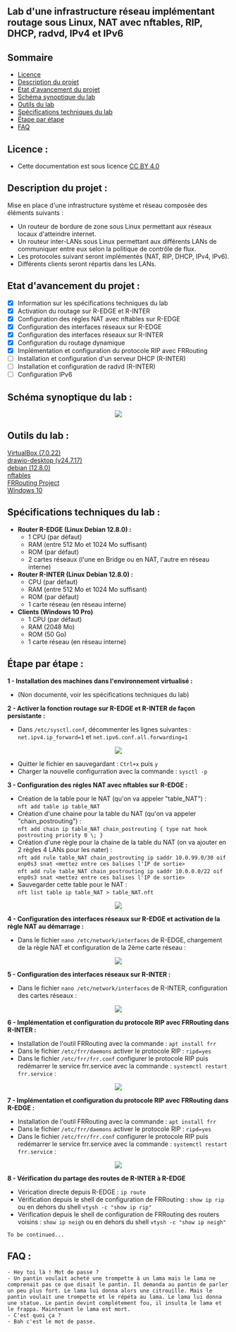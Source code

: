 ## Lab d'une infrastructure réseau implémentant routage sous Linux, NAT avec nftables, RIP, DHCP, radvd, IPv4 et IPv6 

## Sommaire
- [Licence](https://github.com/rikiya-gabimaru/lab-routage-linux-NAT-NFTABLES-RIP-DHCP-RADVD-IPv4-IPv6/blob/main/README.md#licence-)
- [Description du projet](https://github.com/rikiya-gabimaru/lab-routage-linux-NAT-NFTABLES-RIP-DHCP-RADVD-IPv4-IPv6/blob/main/README.md#description-du-projet-)
- [Etat d'avancement du projet](https://github.com/rikiya-gabimaru/lab-routage-linux-NAT-NFTABLES-RIP-DHCP-RADVD-IPv4-IPv6/blob/main/README.md#etat-davancement-du-projet-)
- [Schéma synoptique du lab](https://github.com/rikiya-gabimaru/lab-routage-linux-NAT-NFTABLES-RIP-DHCP-RADVD-IPv4-IPv6/blob/main/README.md#sch%C3%A9ma-synoptique-du-lab-)
- [Outils du lab](https://github.com/rikiya-gabimaru/lab-routage-linux-NAT-NFTABLES-RIP-DHCP-RADVD-IPv4-IPv6/blob/main/README.md#outils-du-lab-)
- [Spécifications techniques du lab](https://github.com/rikiya-gabimaru/lab-routage-linux-NAT-NFTABLES-RIP-DHCP-RADVD-IPv4-IPv6/blob/main/README.md#sp%C3%A9cifications-techniques-du-lab-)
- [Étape par étape](https://github.com/rikiya-gabimaru/lab-routage-linux-NAT-NFTABLES-RIP-DHCP-RADVD-IPv4-IPv6/blob/main/README.md#%C3%A9tape-par-%C3%A9tape-)
- [FAQ](https://github.com/rikiya-gabimaru/lab-routage-linux-NAT-NFTABLES-RIP-DHCP-RADVD-IPv4-IPv6/blob/main/README.md#faq-)

## Licence :
- Cette documentation est sous licence [CC BY 4.0](https://creativecommons.org/licenses/by/4.0/deed.fr)

## Description du projet :
Mise en place d'une infrastructure système et réseau composée des éléments suivants :
- Un routeur de bordure de zone sous Linux permettant aux réseaux locaux d'atteindre internet.
- Un routeur inter-LANs sous Linux permettant aux différents LANs de communiquer entre eux selon la politique de contrôle de flux.
- Les protocoles suivant seront implémentés (NAT, RIP, DHCP, IPv4, IPv6).
- Différents clients seront répartis dans les LANs.

## Etat d'avancement du projet :
- [x] Information sur les spécifications techniques du lab
- [x] Activation du routage sur R-EDGE et R-INTER
- [x] Configuration des régles NAT avec nftables sur R-EDGE
- [x] Configuration des interfaces réseaux sur R-EDGE
- [x] Configuration des interfaces réseaux sur R-INTER
- [x] Configuration du routage dynamique
- [x] Implémentation et configuration du protocole RIP avec FRRouting
- [ ] Installation et configuration d'un serveur DHCP (R-INTER)
- [ ] Installation et configuration de radvd (R-INTER)
- [ ] Configuration IPv6

## Schéma synoptique du lab :

<p align="center">
  <img src="https://github.com/user-attachments/assets/5bbe9964-2f54-4747-979a-a7e1e963e271">
</p>

## Outils du lab :

[VirtualBox (7.0.22)](https://www.virtualbox.org/)  
[drawio-desktop (v24.7.17)](https://github.com/jgraph/drawio-desktop)  
[debian (12.8.0)](https://www.debian.org/)  
[nftables](https://nftables.org/)  
[FRRouting Project](https://frrouting.org/)  
[Windows 10](https://www.microsoft.com/en-us/software-download)

## Spécifications techniques du lab :

  - **Router R-EDGE (Linux Debian 12.8.0) :**
	- 1 CPU (par défaut)
  	- RAM (entre 512 Mo et 1024 Mo suffisant)
	- ROM (par défaut)
	- 2 cartes réseaux (l'une en Bridge ou en NAT, l'autre en réseau interne)
  - **Router R-INTER (Linux Debian 12.8.0) :**
	- CPU (par défaut)
  	- RAM (entre 512 Mo et 1024 Mo suffisant)
	- ROM (par défaut)
	- 1 carte réseau (en réseau interne)
  - **Clients (Windows 10 Pro)**
	- 1 CPU (par défaut)
  	- RAM (2048 Mo)
	- ROM (50 Go)
	- 1 carte réseau (en réseau interne)

## Étape par étape : 

**1 - Installation des machines dans l'environnement virtualisé :**

   - (Non documenté, voir les spécifications techniques du lab)

**2 - Activer la fonction routage sur R-EDGE et R-INTER de façon persistante :**

   - Dans `/etc/sysctl.conf`, décommenter les lignes suivantes :
	`net.ipv4.ip_forward=1` et `net.ipv6.conf.all.forwarding=1`

<p align="center">
  <img src="https://github.com/user-attachments/assets/a0cb14f9-0cca-496f-b3d5-2e4edb0abbbc">
</p>

- Quitter le fichier en sauvegardant : `Ctrl+x` puis `y`
- Charger la nouvelle configurration avec la commande : `sysctl -p`

**3 - Configuration des régles NAT avec nftables sur R-EDGE :**

   - Création de la table pour le NAT (qu'on va appeler "table_NAT") :  
	`nft add table ip table_NAT`
   - Création d'une chaine pour la table du NAT (qu'on va appeler "chain_postrouting") :  
	`nft add chain ip table_NAT chain_postrouting { type nat hook postrouting priority 0 \; }`
   - Création d'une règle pour la chaine de la table du NAT (on va ajouter en 2 règles 4 LANs pour les nater) :  
	`nft add rule table_NAT chain_postrouting ip saddr 10.0.99.0/30 oif enp0s3 snat <mettez entre ces balises l'IP de sortie>`  
	`nft add rule table_NAT chain_postrouting ip saddr 10.0.0.0/22 oif enp0s3 snat <mettez entre ces balises l'IP de sortie>`
   - Sauvegarder cette table pour le NAT :  
     	`nft list table ip table_NAT > table_NAT.nft`
<p align="center">
 		<img src="https://github.com/user-attachments/assets/e79556b0-d306-49f3-9c3a-28cd66f75bcc">
</p>

**4 - Configuration des interfaces réseaux sur R-EDGE et activation de la règle NAT au démarrage :**

- Dans le fichier `nano /etc/network/interfaces` de R-EDGE, chargement de la règle NAT et configuration de la 2ème carte réseau :
<p align="center">
 		<img src="https://github.com/user-attachments/assets/f2ad6496-2bf2-43a9-b848-3ae4e4ddcb97">
</p>

**5 - Configuration des interfaces réseaux sur R-INTER :**  
- Dans le fichier `nano /etc/network/interfaces` de R-INTER, configuration des cartes réseaux :
 
<p align="center">
<img src="https://github.com/user-attachments/assets/f19d8fd0-39de-407f-9277-5d4159c9cf2b">
</p>

  **6 - Implémentation et configuration du protocole RIP avec FRRouting dans R-INTER :**  
- Installation de l'outil FRRouting avec la commande : `apt install frr`
- Dans le fichier `/etc/frr/daemons` activer le protocole RIP : `ripd=yes`
- Dans le fichier `/etc/frr/frr.conf` configurer le protocole RIP puis redémarrer le service frr.service avec la commande : `systemctl restart frr.service` :
<p align="center">
<img src="https://github.com/user-attachments/assets/6d08967a-a5ac-4933-bcf5-253f8ac44367">
</p>
 
 **7 - Implémentation et configuration du protocole RIP avec FRRouting dans R-EDGE :**  
- Installation de l'outil FRRouting avec la commande : `apt install frr`
- Dans le fichier `/etc/frr/daemons` activer le protocole RIP : `ripd=yes`
- Dans le fichier `/etc/frr/frr.conf` configurer le protocole RIP puis redémarrer le service frr.service avec la commande : `systemctl restart frr.service` :
<p align="center">
<img src="https://github.com/user-attachments/assets/1d938c23-fa77-42f2-8a03-c5752f081d1c">
</p>

 **8 - Vérification du partage des routes de R-INTER à R-EDGE**

 - Vérication directe depuis R-EDGE : `ip route`
 - Vérification depuis le shell de configuration de FRRouting : `show ip rip` ou en dehors du shell `vtysh -c "show ip rip"`
 - Vérification depuis le shell de configuration de FRRouting des routers voisins : `show ip neigh` ou en dehors du shell `vtysh -c "show ip neigh"`

 `To be continued...`

## FAQ :
	- Hey toi là ! Mot de passe ?
 	- Un pantin voulait acheté une trompette à un lama mais le lama ne comprenait pas ce que disait le pantin. Il demanda au pantin de parler un peu plus fort. Le lama lui donna alors une citrouille. Mais le pantin voulait une trompette et le répéta au lama. Le lama lui donna une statue. Le pantin devint complétement fou, il insulta le lama et le frappa. Maintenant le lama est mort.
  	- C'est quoi ça ?
   	- Bah c'est le mot de passe.
